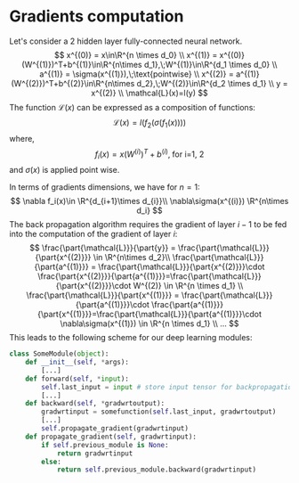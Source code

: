 # Gradients computation

Let's consider a 2 hidden layer fully-connected neural network.
$$
x^{(0)} = x\in\R^{n \times d_0} \\
x^{(1)} = x^{(0)}(W^{(1)})^T+b^{(1)}\in\R^{n\times d_1},\;W^{(1)}\in\R^{d_1 \times d_0} \\
a^{(1)} = \sigma(x^{(1)}),\;\text{pointwise} \\
x^{(2)} = a^{(1)}(W^{(2)})^T+b^{(2)}\in\R^{n\times d_2},\;W^{(2)}\in\R^{d_2 \times d_1} \\
y = x^{(2)} \\
\mathcal{L}(x)=l(y)
$$
The function $\mathcal{L}(x)$ can be expressed as a composition of functions:
$$
\mathcal{L}(x) = l(f_2(\sigma(f_1(x))))
$$
where,
$$
f_i(x) = x(W^{(i)})^T+b^{(i)},\;\text{for i=1, 2}
$$
and $\sigma(x)$ is applied point wise.

In terms of gradients dimensions, we have for $n=1$:
$$
\nabla f_i(x)\in \R^{d_{i+1}\times d_{i}}\\
\nabla\sigma(x^{(i)}) \R^{n\times d_i}
$$
The back propagation algorithm requires the gradient of layer $i-1$ to be fed into the computation of the gradient of layer $i$:
$$
\frac{\part{\mathcal{L}}}{\part{y}} = \frac{\part{\mathcal{L}}}{\part{x^{(2)}}} \in \R^{n\times d_2}\\
\frac{\part{\mathcal{L}}}{\part{a^{(1)}}} = \frac{\part{\mathcal{L}}}{\part{x^{(2)}}}\cdot \frac{\part{x^{(2)}}}{\part{a^{(1)}}}=\frac{\part{\mathcal{L}}}{\part{x^{(2)}}}\cdot W^{(2)} \in \R^{n \times d_1} \\
\frac{\part{\mathcal{L}}}{\part{x^{(1)}}} = \frac{\part{\mathcal{L}}}{\part{a^{(1)}}}\cdot \frac{\part{a^{(1)}}}{\part{x^{(1)}}}=\frac{\part{\mathcal{L}}}{\part{a^{(1)}}}\cdot \nabla\sigma(x^{(1)})  \in \R^{n \times d_1} \\
...
$$
This leads to the following scheme for our deep learning modules:

```python
class SomeModule(object):
    def __init__(self, *args):
        [...]
    def forward(self, *input):
        self.last_input = input # store input tensor for backpropagation computation
        [...]
    def backward(self, *gradwrtoutput):
        gradwrtinput = somefunction(self.last_input, gradwrtoutput)
        [...]
        self.propagate_gradient(gradwrtinput)
    def propagate_gradient(self, gradwrtinput):
        if self.previous_module is None:
            return gradwrtinput
       	else:
            return self.previous_module.backward(gradwrtinput)
```

